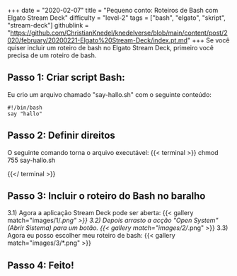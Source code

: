 +++
date = "2020-02-07"
title = "Pequeno conto: Roteiros de Bash com Elgato Stream Deck"
difficulty = "level-2"
tags = ["bash", "elgato", "skript", "stream-deck"]
githublink = "https://github.com/ChristianKnedel/knedelverse/blob/main/content/post/2020/february/20200221-Elgato%20Stream-Deck/index.pt.md"
+++
Se você quiser incluir um roteiro de bash no Elgato Stream Deck, primeiro você precisa de um roteiro de bash.
## Passo 1: Criar script Bash:
Eu crio um arquivo chamado "say-hallo.sh" com o seguinte conteúdo:
```
#!/bin/bash
say "hallo"

```

## Passo 2: Definir direitos
O seguinte comando torna o arquivo executável:
{{< terminal >}}
chmod 755 say-hallo.sh

{{</ terminal >}}

## Passo 3: Incluir o roteiro do Bash no baralho
3.1) Agora a aplicação Stream Deck pode ser aberta:
{{< gallery match="images/1/*.png" >}}
3.2) Depois arrasto a acção "Open System" (Abrir Sistema) para um botão.
{{< gallery match="images/2/*.png" >}}
3.3) Agora eu posso escolher meu roteiro de bash:
{{< gallery match="images/3/*.png" >}}

## Passo 4: Feito!
